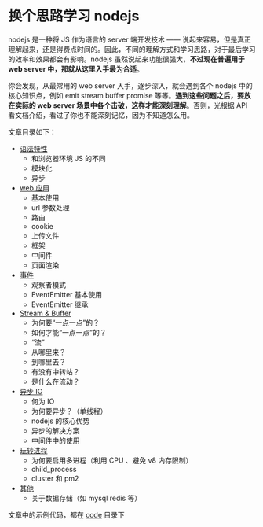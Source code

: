 # 换个思路学习 nodejs

nodejs 是一种将 JS 作为语言的 server 端开发技术 —— 说起来容易，但是真正理解起来，还是得费点时间的。因此，不同的理解方式和学习思路，对于最后学习的效率和效果都会有影响。nodejs 虽然说起来功能很强大，**不过现在普遍用于 web server 中，那就从这里入手最为合适**。

你会发现，从最常用的 web server 入手，逐步深入，就会遇到各个 nodejs 中的核心知识点，例如 emit stream buffer promise 等等。**遇到这些问题之后，要放在实际的 web server 场景中各个击破，这样才能深刻理解**。否则，光根据 API 看文档介绍，看过了你也不能深刻记忆，因为不知道怎么用。

文章目录如下：

- [语法特性](./docs/01-语法.md)
    - 和浏览器环境 JS 的不同
    - 模块化
    - 异步
- [web 应用](./docs/02-web-应用.md)
    - 基本使用
    - url 参数处理
    - 路由
    - cookie
    - 上传文件
    - 框架
    - 中间件
    - 页面渲染
- [事件](./docs/03-事件.md)
    - 观察者模式
    - EventEmitter 基本使用
    - EventEmitter 继承
- [Stream & Buffer](./docs/04-Stream-Buffer.md)
    - 为何要“一点一点”的？
    - 如何才能“一点一点”的？
    - “流”
    - 从哪里来？
    - 到哪里去？
    - 有没有中转站？
    - 是什么在流动？
- [异步 IO](./docs/05-异步-IO.md)
    - 何为 IO
    - 为何要异步？（单线程）
    - nodejs 的核心优势
    - 异步的解决方案
    - 中间件中的使用
- [玩转进程](./docs/06-进程.md)
    - 为何要启用多进程（利用 CPU 、避免 v8 内存限制）
    - child_process
    - cluster 和 pm2
- [其他](./docs/07-其他.md)
    - 关于数据存储（如 mysql redis 等）

文章中的示例代码，都在 [code](./code) 目录下
